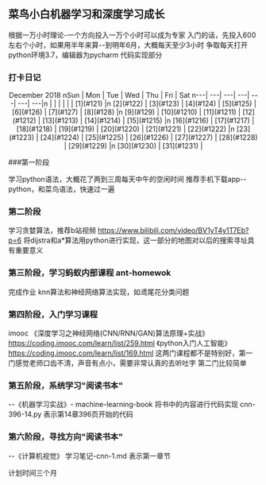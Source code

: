 ## 菜鸟小白机器学习和深度学习成长
根据一万小时理论-一个方向投入一万个小时可以成为专家
入门的话，先投入600左右个小时，如果用半年来算--到明年6月，大概每天至少3小时
争取每天打开
python环境3.7，编辑器为pycharm
代码实现部分
### 打卡日记

<center>
         December   2018          nSun | Mon | Tue  | Wed | Thu | Fri | Sat n---| ---| ---| ---| ---| ---| ---|n  |  |  |  |  |  | [1](#121) |n [2](#122) | [3](#123) | [4](#124) | [5](#125) | [6](#126) | [7](#127) | [8](#128) |n [9](#129) | [10](#1210) | [11](#1211) | [12](#1212) | [13](#1213) | [14](#1214) | [15](#1215) |n [16](#1216) | [17](#1217) | [18](#1218) | [19](#1219) | [20](#1220) | [21](#1221) | [22](#1222) |n [23](#1223) | [24](#1224) | [25](#1225) | [26](#1226) | [27](#1227) | [28](#1228) | [29](#1229) |n [30](#1230) | [31](#1231) |
</center>

###第一阶段 

学习python语法，大概花了两到三周每天中午的空闲时间
推荐手机下载app--python，和菜鸟语法，快速过一遍

### 第二阶段

学习贪婪算法，推荐b站视频 https://www.bilibili.com/video/BV1yT4y1T7Eb?p=6
将dijstra和a*算法用python进行实现，这一部分的地图对以后的搜索寻址具有重要意义

### 第三阶段，学习蚂蚁内部课程 ant-homewok
完成作业 knn算法和神经网络算法实现，如鸢尾花分类问题

### 第四阶段，入门学习课程
imooc 
《深度学习之神经网络(CNN/RNN/GAN)算法原理+实战》https://coding.imooc.com/learn/list/259.html 
《python入门人工智能》https://coding.imooc.com/learn/list/169.html
这两门课程都不是特别好，第一门感觉老师口齿不清，声音有点小，需要非常认真的去听吐字
第二门比较简单


### 第五阶段，系统学习"阅读书本"
--《机器学习实战》- machine-learning-book
将书中的内容进行代码实现
cnn-396-14.py 表示第14章396页开始的代码

### 第六阶段，寻找方向"阅读书本"
--《计算机视觉》
学习笔记-cnn-1.md 表示第一章节

计划时间三个月
